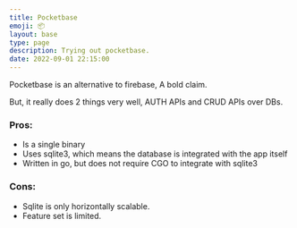 ```yaml
---
title: Pocketbase
emoji: 📦
layout: base
type: page
description: Trying out pocketbase.
date: 2022-09-01 22:15:00
---
```



Pocketbase is an alternative to firebase, A bold claim.

But, it really does 2 things very well, AUTH APIs and CRUD APIs over DBs.

### Pros:
- Is a single binary
- Uses sqlite3, which means the database is integrated with the app itself
- Written in go, but does not require CGO to integrate with sqlite3

### Cons:
- Sqlite is only horizontally scalable.
- Feature set is limited.

